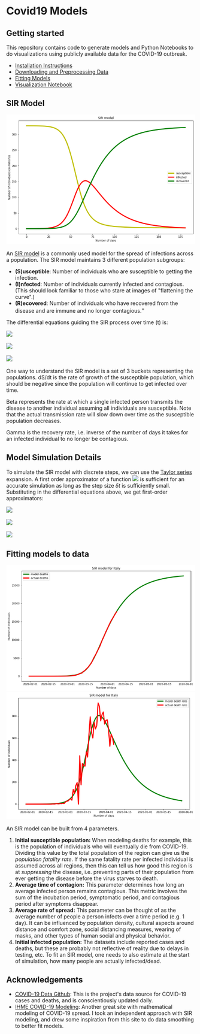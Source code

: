 # Covid19 Models

## Getting started

This repository contains code to generate models and Python Notebooks to do
visualizations using publicly available data for the COVID-19 outbreak.

* [Installation Instructions](./INSTALL.md)
* [Downloading and Preprocessing Data](./PREPROCESSING.md)
* [Fitting Models](./MODEL_FITTING.md)
* [Visualization Notebook](./sir_modeling.ipynb)

## SIR Model

![SIR Example](./images/sir_model.png)

An [SIR model](https://mathworld.wolfram.com/Kermack-McKendrickModel.html) is a commonly used model for the spread of infections across a population. The SIR model maintains 3 different population subgroups:

* **(S)usceptible**: Number of individuals who are susceptible to getting the infection.
* **(I)nfected**: Number of individuals currently infected and contagious. (This should look familiar to those who stare at images of "flattening the curve".)
* **(R)ecovered**: Number of individuals who have recovered from the disease and are immune and no longer contagious.<sup>+</sup>

The differential equations guiding the SIR process over time (t) is:

<img src="https://latex.codecogs.com/svg.latex?\Large&space;\frac{dS}{dt}= -\beta S(t)I(t)"/>
<p />
<p />
<img src="https://latex.codecogs.com/svg.latex?\Large&space;\frac{dI}{dt} = \beta S(t)I(t) - \gamma I(t)"/>
<p />
<p />
<img src="https://latex.codecogs.com/svg.latex?\Large&space;\frac{dR}{dt} = \gamma I(t)"/>

One way to understand the SIR model is a set of 3 buckets representing the populations. dS/dt is the rate of growth
of the susceptible population, which should be negative since the population will continue to get infected
over time. 

Beta represents the rate at which a single infected person transmits the disease to another individual assuming all individuals
are susceptible. Note that the actual transmission rate will slow down over time as the susceptible population decreases.

Gamma is the recovery rate, i.e. inverse of the number of days it takes for an infected individual to no longer be contagious.


## Model Simulation Details

To simulate the SIR model with discrete steps, we can use the [Taylor series](https://en.wikipedia.org/wiki/Taylor_series)
expansion. A first order approximator of a function <img src="https://latex.codecogs.com/svg.latex?\Large&space;f(t+\delta) \approx f(t)+\delta f'(t)"/> is sufficient for
an accurate simulation as long as the step size $\delta t$ is sufficiently small. Substituting in the differential
equations above, we get first-order approximators:

<img src="https://latex.codecogs.com/svg.latex?\Large&space;S(t+\delta) &= S(t) &- \beta S(t)I(t)\delta"/>
<p />
<p />
<img src="https://latex.codecogs.com/svg.latex?\Large&space;I(t+\delta) &= I(t) &+ (\beta S(t) - \gamma)I(t)\delta"/>
<p />
<p />
<img src="https://latex.codecogs.com/svg.latex?\Large&space;R(t+\delta) &= R(t) &+ \gamma I(t)\delta"/>

## Fitting models to data

![Italy Total Deaths](./images/italy_deaths_total.png)
![Italy Death Rate](./images/italy_death_rate.png)

An SIR model can be built from 4 parameters. 

1. **Initial susceptible population:** When modeling deaths for example, this is the population of individuals who will eventually die from COVID-19. Dividing this value by the total population of the region can give us the *population fatality rate*. If the same fatality rate per infected individual is assumed across all regions, then this can tell us how good this region is at *suppressing* the disease, i.e. preventing parts of their population from ever getting the disease before the virus starves to death.
2. **Average time of contagion:** This parameter determines how long an average infected person remains contagious. This metric involves the sum of the incubation period, symptomatic period, and contagious period after symptoms disappear.
3. **Average rate of spread:** This parameter can be thought of as the average number of people a person infects over a time period (e.g. 1 day). It can be influenced by population density, cultural aspects around distance and comfort zone, social distancing measures, wearing of masks, and other types of human social and physical behavior.
4. **Initial infected population:** The datasets include reported cases and deaths, but these are probably not reflective of reality due to delays in testing, etc. To fit an SIR model, one needs to also estimate at the start of simulation, how many people are actually infected/dead.

## Acknowledgements

* [COVID-19 Data Github](https://github.com/CSSEGISandData/COVID-19): This is the project's data source for COVID-19 cases and deaths, and is conscientiously updated daily.
* [IHME COVID-19 Modeling](http://www.healthdata.org/covid/updates): Another great site with mathematical modeling of COVID-19 spread. I took an independent approach with SIR modeling, and drew some inspiration from this site to do data smoothing to better fit models.
